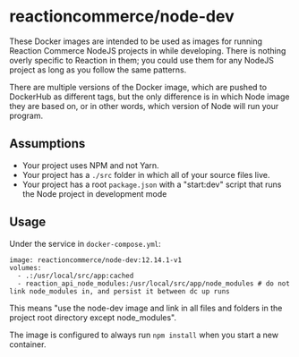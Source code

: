 # reactioncommerce/node-dev

These Docker images are intended to be used as images for running Reaction Commerce NodeJS projects in while developing. There is nothing overly specific to Reaction in them; you could use them for any NodeJS project as long as you follow the same patterns.

There are multiple versions of the Docker image, which are pushed to DockerHub as different tags, but the only difference is in which Node image they are based on, or in other words, which version of Node will run your program.

## Assumptions

- Your project uses NPM and not Yarn.
- Your project has a `./src` folder in which all of your source files live.
- Your project has a root `package.json` with a "start:dev" script that runs the Node project in development mode

## Usage

Under the service in `docker-compose.yml`:

```
image: reactioncommerce/node-dev:12.14.1-v1
volumes:
  - .:/usr/local/src/app:cached
  - reaction_api_node_modules:/usr/local/src/app/node_modules # do not link node_modules in, and persist it between dc up runs
```

This means "use the node-dev image and link in all files and folders in the project root directory except node_modules".

The image is configured to always run `npm install` when you start a new container.
